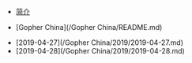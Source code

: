* [简介](README.md)

* [Gopher China](/Gopher China/README.md)
 - [2019-04-27](/Gopher China/2019/2019-04-27.md)
 - [2019-04-28](/Gopher China/2019/2019-04-28.md)
